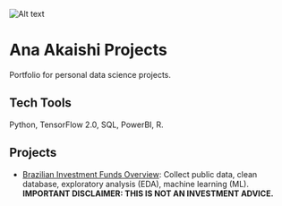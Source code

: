 ![Alt text](https://github.com/Ana-Akaishi/data-science-projects/blob/main/DS%20Github.png)

# Ana Akaishi Projects
Portfolio for personal data science projects.
## Tech Tools
Python, TensorFlow 2.0, SQL, PowerBI, R.
## Projects
- [Brazilian Investment Funds Overview](https://link-url-here.org):  Collect public data, clean database, exploratory analysis (EDA), machine learning (ML).
**IMPORTANT DISCLAIMER: THIS IS NOT AN INVESTMENT ADVICE.**
